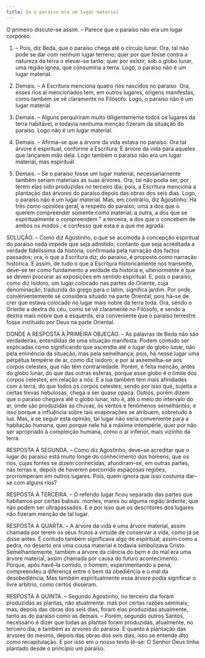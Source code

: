 ```yaml
---
title: Se o paraíso era um lugar material
---
```


O primeiro discute–se assim. – Parece que o paraíso não era um lugar corpóreo.  

1. – Pois, diz Beda, que o paraíso chega até o círculo lunar. Ora, tal não pode se dar com nenhum lugar terreno; quer por que fosse contra a natureza da terra o elevar–se tanto; quer por existir, sob o globo lunar, uma região ígnea, que consumiria a terra. Logo, o paraíso não é um lugar material.  

2. Demais. – A Escritura menciona quatro rios nascidos no paraíso. Ora, esses rios aí mencionados tem, em outros lugares, origens manifestas, como também se vê claramente no Filósofo. Logo, o paraíso não é um lugar material.  

3. Demais. – Alguns perquiriram muito diligentemente todos os lugares da terra habitável, e todavia nenhuma menção fizeram da situação do paraíso. Logo não é um lugar material.  

4. Demais. – Afirma–se que a árvore da vida estava no paraíso. Ora tal árvore é espiritual, conforme a Escritura: É árvore da vida para aqueles que lançarem mão dela. Logo também o paraíso não era um lugar material, mas espiritual.  

5. Demais. – Se o paraíso fosse um lugar material, necessariarnente também seriam materiais as suas árvores. Ora, tal não podia ser, por terem elas sido produzidas no terceiro dia; pois, a Escritura menciona a plantação das árvores do paraíso depois das obras dos seis dias. Logo, o paraíso não é um lugar material.  Mas, em contrário, diz Agostinho: Há três como opiniões geral, a respeito do paraíso; uma a dos que o querem compreender somente como material; a outra, a dos que se espiritualmente o compreendem " a terceira, a dos que o concebem de ambos os modos ; e confesso que esta é a que me agrada.  

SOLUÇÃO. – Como diz Agostinho, o que se acomoda à concepção espiritual do paraíso nada impede que seja admitido; contanto que seja acreditada a verdade fidelíssima da história, confirmada pela narração dos factos passados; ora, o que a Escritura diz, do paraíso, é proposto como narração histórica. E assim, de tudo o que a Escritura historicamente nos transmite, deve–se ter como fundamento a verdade da história e, ulteriormente é que se devem procurar as exposições em sentido espiritual. E, pois o paraíso, como diz Isidoro, um lugar colocado nas partes do Oriente, cuja denominação, traduzida do grego para o latim, significa jardim. Por onde, convenientemente se considera situado na parte Oriental; pois há–se de crer que estava colocado no lugar mais nobre da terra toda. Ora, sendo o Oriente a dextra do céu, como se vê claramente no Filósofo, e sendo a dextra mais nobre que a esquerda, era conveniente que o paraíso terrestre fosse instituído por Deus na parte Oriental.  

DONDE A RESPOSTA À PRIMEIRA OBJEÇÃO. – As palavras de Beda não são verdadeiras, entendidas de uma situação manifesta. Podem contudo ser explicadas como significando que ascendia até o lugar do globo lunar, não pela eminência da situação, mas pela semelhança; pois, há nesse lugar uma perpétua tempérie de ar, como diz Isidoro; e por aí assemelha–se aos corpos celestes, que não têm contrariedade. Porém, é feita menção, antes do globo lunar, do que das outras esferas, porque esse globo é o limite dos corpos celestes, em relação a nós. E a lua também tem mais afinidades com a terra, do que todos os corpos celestes; sendo por isso que, sujeita a certas trevas nebulosas, chega a ser quase opaca. Outros, porém dizem que o paraíso chegava até o globo lunar, isto é, até o meio do intervalo do ar, onde são produzidas as chuvas, os ventos e fenômenos semelhantes; e isso porque a influência sobre tais evaporações se atribuem, sobretudo à lua. Mas, a se seguir esta opinião, tal lugar não seria conveniente para a habitação humana, quer porque nele há a máxima intempérie, quer por não ser apropriado à compleição humana, como o ar inferior, mais vizinho da terra.  

RESPOSTA À SEGUNDA. – Como diz Agostinho, deve–se acreditar que o lugar do paraíso está muito longe do conhecimento dos homens; que os rios, cujas fontes se dizem conhecidas, afundiram–se, em outras partes, nas terras e, depois de haverem percorrido espaçosas regiões, prorromperam em outros lugares. Pois, quem ignora que isso costuma dar–se com alguns rios?  

RESPOSTA À TERCEIRA. – O referido lugar ficou separado das partes que habitamos por certas balisas: montes, mares ou alguma região ardente, que não podem ser ultrapassados. E é por isso que os descritores dos lugares não fizeram menção de tal lugar.  

RESPOSTA À QUARTA. – A árvore da vida é uma árvore material, assim chamada por terem os seus frutos a virtude de conservar a vida, como já se disse antes. E contudo também significava algo de espiritual; assim como a pedra, no deserto era uma cousa material e todavia simbolizava Cristo. Semelhantemente, também a árvore da ciência do bem e do mal era uma árvore material, assim chamada por causa do futuro acontecimento. Porque, após havê–la comido, o homem, experimentando a pena, compreendeu a diferença entre o bem da obediência e o mal da desobediência, Mas também espiritualmente essa árvore podia significar o livre arbítrio, como certos disseram.  

RESPOSTA Á QUINTA. – Segundo Agostinho, no terceiro dia foram produzidas as plantas, não atualmente. mas por certas razões seminais; mas, depois das obras dos seis dias, foram elas produzidas atualmente, tanto as do paraíso como as demais. – Porém, segundo outros Santos, necessário é dizer que todas as plantas foram produzidas, atualmente, no terceiro dia, e também as árvores do paraíso. E quanto à plantação das árvores do mesmo, depois das obras dos seis dias, isso se entende dito como recapitulação. E por isso em o nosso texto lê–se: O Senhor Deus tinha plantado desde o princípio um paraíso.
